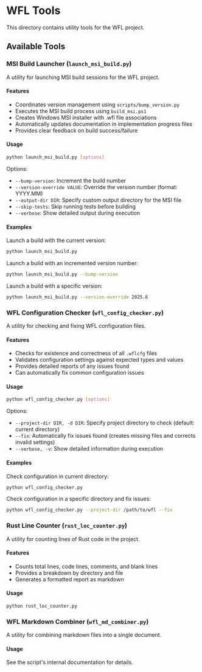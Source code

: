 # WFL Tools

This directory contains utility tools for the WFL project.

## Available Tools

### MSI Build Launcher (`launch_msi_build.py`)

A utility for launching MSI build sessions for the WFL project.

#### Features
- Coordinates version management using `scripts/bump_version.py`
- Executes the MSI build process using `build_msi.ps1`
- Creates Windows MSI installer with .wfl file associations
- Automatically updates documentation in implementation progress files
- Provides clear feedback on build success/failure

#### Usage
```bash
python launch_msi_build.py [options]
```

Options:
- `--bump-version`: Increment the build number
- `--version-override VALUE`: Override the version number (format: YYYY.MM)
- `--output-dir DIR`: Specify custom output directory for the MSI file
- `--skip-tests`: Skip running tests before building
- `--verbose`: Show detailed output during execution

#### Examples

Launch a build with the current version:
```bash
python launch_msi_build.py
```

Launch a build with an incremented version number:
```bash
python launch_msi_build.py --bump-version
```

Launch a build with a specific version:
```bash
python launch_msi_build.py --version-override 2025.6
```

### WFL Configuration Checker (`wfl_config_checker.py`)

A utility for checking and fixing WFL configuration files.

#### Features
- Checks for existence and correctness of all `.wflcfg` files
- Validates configuration settings against expected types and values
- Provides detailed reports of any issues found
- Can automatically fix common configuration issues

#### Usage
```bash
python wfl_config_checker.py [options]
```

Options:
- `--project-dir DIR, -d DIR`: Specify project directory to check (default: current directory)
- `--fix`: Automatically fix issues found (creates missing files and corrects invalid settings)
- `--verbose, -v`: Show detailed information during execution

#### Examples

Check configuration in current directory:
```bash
python wfl_config_checker.py
```

Check configuration in a specific directory and fix issues:
```bash
python wfl_config_checker.py --project-dir /path/to/wfl --fix
```

### Rust Line Counter (`rust_loc_counter.py`)

A utility for counting lines of Rust code in the project.

#### Features
- Counts total lines, code lines, comments, and blank lines
- Provides a breakdown by directory and file
- Generates a formatted report as markdown

#### Usage
```bash
python rust_loc_counter.py
```

### WFL Markdown Combiner (`wfl_md_combiner.py`)

A utility for combining markdown files into a single document.

#### Usage
See the script's internal documentation for details.
